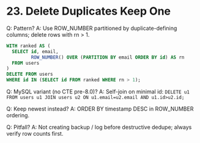 # 23. Delete Duplicates Keep One

Q: Pattern?
A: Use ROW_NUMBER partitioned by duplicate-defining columns; delete rows with rn > 1.
```sql
WITH ranked AS (
  SELECT id, email,
         ROW_NUMBER() OVER (PARTITION BY email ORDER BY id) AS rn
  FROM users
)
DELETE FROM users
WHERE id IN (SELECT id FROM ranked WHERE rn > 1);
```

Q: MySQL variant (no CTE pre-8.0)?
A: Self-join on minimal id: `DELETE u1 FROM users u1 JOIN users u2 ON u1.email=u2.email AND u1.id>u2.id;`

Q: Keep newest instead?
A: ORDER BY timestamp DESC in ROW_NUMBER ordering.

Q: Pitfall?
A: Not creating backup / log before destructive dedupe; always verify row counts first.
